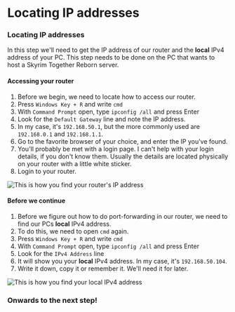 # Locating IP addresses

### Locating IP addresses

In this step we'll need to get the IP address of our router and the **local** IPv4 address of your PC. This step needs to be done on the PC that wants to host a Skyrim Together Reborn server.

#### **Accessing your router**

1. Before we begin, we need to locate how to access our router.
2. Press `Windows Key + R` and write `cmd`
3. With `Command Prompt` open, type `ipconfig /all` and press Enter
4. Look for the `Default Gateway` line and note the IP address.
5. In my case, it's `192.168.50.1`, but the more commonly used are `192.168.0.1` and `192.168.1.1`.
6. Go to the favorite browser of your choice, and enter the IP you've found.
7. You'll probably be met with a login page. I can't help with your login details, if you don't know them. Usually the details are located physically on your router with a little white sticker.
8. Login to your router.

![This is how you find your router's IP address](https://shx.is/5BDp4ORT2.gif)

#### **Before we continue**

1. Before we figure out how to do port-forwarding in our router, we need to find our PCs **local** IPv4 address.
2. To do this, we need to open `cmd` again.
3. Press `Windows Key + R` and write `cmd`
4. With `Command Prompt` open, type `ipconfig /all` and press Enter
5. Look for the `IPv4 Address` line
6. It will show you your **local** IPv4 address. In my case, it's `192.168.50.104`.
7. Write it down, copy it or remember it. We'll need it for later.

![This is how you find your local IPv4 address](https://shx.is/5BDpxiGQd.gif)

### Onwards to the next step!
